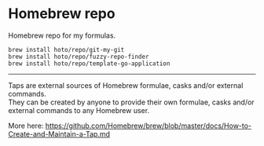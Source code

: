 # Homebrew repo

Homebrew repo for my formulas.

    brew install hoto/repo/git-my-git
    brew install hoto/repo/fuzzy-repo-finder
    brew install hoto/repo/template-go-application
    
---

Taps are external sources of Homebrew formulae, casks and/or external commands.  
They can be created by anyone to provide their own formulae, casks and/or external commands to any Homebrew user.

More here: https://github.com/Homebrew/brew/blob/master/docs/How-to-Create-and-Maintain-a-Tap.md
